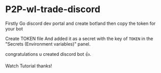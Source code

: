 # P2P-wl-trade-discord
Firstly Go discord dev portal and create bot!and then copy the token for your bot 

Create TOKEN file And added it as a secret with the key of `TOKEN` in the "Secrets (Environment variables)" panel. 

congratulations u created discord bot 👍.



Watch Tutorial thanks! 

